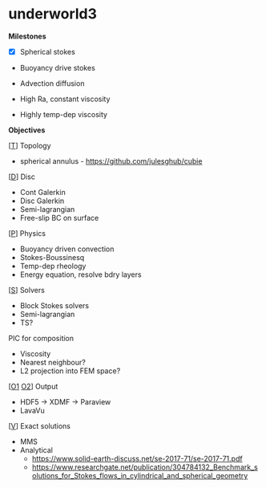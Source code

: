 # underworld3

**Milestones**

- [x] Spherical stokes

- Buoyancy drive stokes

- Advection diffusion

- High Ra, constant viscosity

- Highly temp-dep viscosity

**Objectives**

[[T](https://github.com/underworldcode/underworld3/blob/master/src/ex1.c#L174)] Topology 
- spherical annulus - https://github.com/julesghub/cubie

[[D](https://github.com/underworldcode/underworld3/blob/master/src/ex1.c#L268)] Disc 
- Cont Galerkin
- Disc Galerkin
- Semi-lagrangian
- Free-slip BC on surface

[[P](https://github.com/underworldcode/underworld3/blob/master/src/ex1.c#L73)] Physics
- Buoyancy driven convection
- Stokes-Boussinesq
- Temp-dep rheology
- Energy equation, resolve bdry layers

[[S](https://github.com/underworldcode/underworld3/blob/master/src/ex1.c#L354)] Solvers
- Block Stokes solvers
- Semi-lagrangian
- TS?

PIC for composition
- Viscosity
- Nearest neighbour?
- L2 projection into FEM space?

[[O1](https://github.com/underworldcode/underworld3/blob/master/src/ex1.c#L218) [O2](https://github.com/underworldcode/underworld3/blob/master/src/ex1.c#L382)] Output
- HDF5 -> XDMF -> Paraview
- LavaVu

[[V](https://github.com/underworldcode/underworld3/blob/master/src/ex1.c#L35)] Exact solutions
- MMS
- Analytical 
  - https://www.solid-earth-discuss.net/se-2017-71/se-2017-71.pdf
  - https://www.researchgate.net/publication/304784132_Benchmark_solutions_for_Stokes_flows_in_cylindrical_and_spherical_geometry
